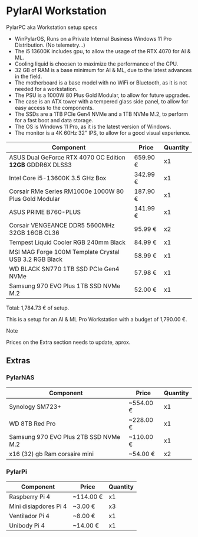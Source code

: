 # PylarAI Workstation

PylarPC aka Workstation setup specs

 - WinPylarOS, Runs on a Private Internal Business Windows 11 Pro Distribution. (No telemetry...)
 - The i5 13600K includes gpu, to allow the usage of the RTX 4070 for AI & ML.
 - Cooling liquid is choosen to maximize the performance of the CPU.
 - 32 GB of RAM is a base minimum for AI & ML, due to the latest advances in the field.
 - The motherboard is a base model with no WiFi or Bluetooth, as it is not needed for a workstation.
 - The PSU is a 1000W 80 Plus Gold Modular, to allow for future upgrades.
 - The case is an ATX tower with a tempered glass side panel, to allow for easy access to the components.
 - The SSDs are a 1TB PCIe Gen4 NVMe and a 1TB NVMe M.2, to perform for a fast boot and data storage.
 - The OS is Windows 11 Pro, as it is the latest version of Windows.
 - The monitor is a 4K 60Hz 32" IPS, to allow for a good visual experience.

Component | Price | Quantity |
--- | --- | --- |
ASUS Dual GeForce RTX 4070 OC Edition **12GB** GDDR6X DLSS3 | 659.90 € | x1 |
Intel Core i5-13600K 3.5 GHz Box | 342.99 € | x1
Corsair RMe Series RM1000e 1000W 80 Plus Gold Modular | 187.90 € | x1
ASUS PRIME B760-PLUS | 141.99 € | x1
Corsair VENGEANCE DDR5 5600MHz 32GB 16GB CL36 | 95.99 € | x2
Tempest Liquid Cooler RGB 240mm Black | 84.99 € | x1
MSI MAG Forge 100M Template Crystal USB 3.2 RGB Black | 58.99 € | x1
WD BLACK SN770 1TB SSD PCIe Gen4 NVMe | 57.98 € | x1
Samsung 970 EVO Plus 1TB SSD NVMe M.2 | 52.00 € | x1

Total: 1,784.73 € of setup.

This is a setup for an AI & ML Pro Workstation with a budget of 1,790.00 €.

> [!NOTE]
> Prices on the Extra section needs to update, aprox.

## Extras

### PylarNAS

Component | Price | Quantity
--- | --- | ---
Synology SM723+ | ~554.00 € | x1
WD 8TB Red Pro | ~228.00 € | x1
Samsung 970 EVO Plus 2TB SSD NVMe M.2  | ~110.00 € | x1
x16 (32) gb Ram corsaire mini | ~54.00 € | x2

### PylarPi

Component | Price | Quantity
--- | --- | ---
Raspberry Pi 4 | ~114.00 € | x1
Mini disiapdores Pi 4 | ~3.00 € | x3
Ventilador Pi 4 | ~8.00 € | x1
Unibody Pi 4 | ~14.00 € | x1


